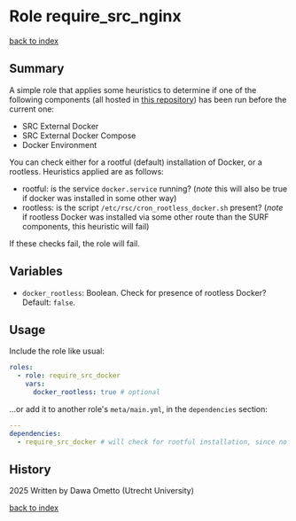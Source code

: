 # Role require_src_nginx
[back to index](../index.md#Roles)

## Summary

A simple role that applies some heuristics to determine if one of the following components (all hosted in [this repository]()) has been run before the current one:

* SRC External Docker
* SRC External Docker Compose
* Docker Environment

You can check either for a rootful (default) installation of Docker, or a rootless. Heuristics applied are as follows:

* rootful: is the service `docker.service` running? (*note* this will also be true if docker was installed in some other way)
* rootless: is the script `/etc/rsc/cron_rootless_docker.sh` present? (*note* if rootless Docker was installed via some other route than the SURF components, this heuristic will fail)

If these checks fail, the role will fail.


## Variables

- `docker_rootless`: Boolean. Check for presence of rootless Docker? Default: `false`.

## Usage

Include the role like usual:

```yaml
roles:
  - role: require_src_docker
    vars:
      docker_rootless: true # optional
```

...or add it to another role's `meta/main.yml`, in the `dependencies` section:

```yaml
---
dependencies:
  - require_src_docker # will check for rootful installation, since no variables are set
```

## History
2025 Written by Dawa Ometto (Utrecht University)

[back to index](../index.md#Roles)
